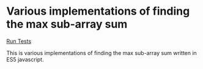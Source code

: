 # Various implementations of finding the max sub-array sum

[Run Tests](https://ryanbard.github.io/coding-katas/javascript/algorithms/max-sub-array-sum/max-sub-array-sum.html)

This is various implementations of finding the max sub-array sum written in ES5 javascript.
